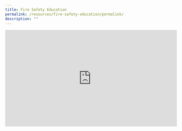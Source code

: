 ```yaml
---
title: Fire Safety Education
permalink: /resources/fire-safety-education/permalink/
description: ""
---
```

<iframe allowfullscreen="" allow="accelerometer; autoplay; clipboard-write; encrypted-media; gyroscope; picture-in-picture; web-share" frameborder="0" title="YouTube video player" src="https://www.youtube.com/embed/buZZR6GRegg?si=nDV9mrh63lQVoaIV" height="315" width="560"></iframe>